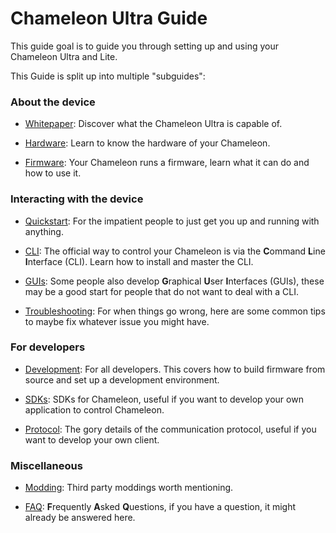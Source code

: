 # Chameleon Ultra Guide

This guide goal is to guide you through setting up and using your Chameleon Ultra and Lite.

This Guide is split up into multiple "subguides":

### About the device

- [Whitepaper](./technical_whitepaper.md): Discover what the Chameleon Ultra is capable of.

- [Hardware](./hardware.md): Learn to know the hardware of your Chameleon.

- [Firmware](./firmware.md): Your Chameleon runs a firmware, learn what it can do and how to use it.

### Interacting with the device

- [Quickstart](./quickstart.md): For the impatient people to just get you up and running with anything.

- [CLI](./cli.md): The official way to control your Chameleon is via the **C**ommand **L**ine **I**nterface (CLI). Learn how to install and master the CLI.

- [GUIs](./gui.md): Some people also develop **G**raphical **U**ser **I**nterfaces (GUIs), these may be a good start for people that do not want to deal with a CLI.

- [Troubleshooting](./troubleshooting.md): For when things go wrong, here are some common tips to maybe fix whatever issue you might have.

### For developers

- [Development](./development.md): For all developers. This covers how to build firmware from source and set up a development environment.

- [SDKs](./sdk.md): SDKs for Chameleon, useful if you want to develop your own application to control Chameleon.

- [Protocol](./protocol.md): The gory details of the communication protocol, useful if you want to develop your own client.

### Miscellaneous 

- [Modding](./modding.md): Third party moddings worth mentioning.

- [FAQ](./faq.md): **F**requently **A**sked **Q**uestions, if you have a question, it might already be answered here.
